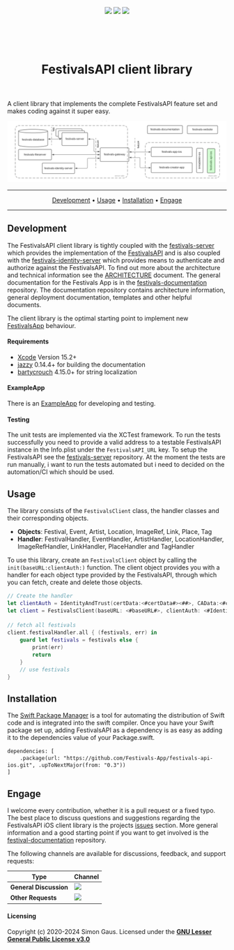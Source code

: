 <p align="center">
    <a href="https://github.com/festivals-app/festivals-api-ios/commits/" title="Last Commit"><img src="https://img.shields.io/github/last-commit/festivals-app/festivals-api-ios?style=flat"></a>
    <a href="https://github.com/festivals-app/festivals-api-ios/issues" title="Open Issues"><img src="https://img.shields.io/github/issues/festivals-app/festivals-api-ios?style=flat"></a>
    <a href="./LICENSE" title="License"><img src="https://img.shields.io/github/license/festivals-app/festivals-api-ios.svg"></a>
</p>

<h1 align="center">
    <br/><br/>
    FestivalsAPI client library
    <br/><br/>
</h1>

A client library that implements the complete FestivalsAPI feature set and makes coding against it super easy.

![Figure 1: Architecture Overview Highlighted](https://github.com/Festivals-App/festivals-documentation/blob/main/images/architecture/overview_api_ios.png "Figure 1: Architecture Overview Highlighted")

<hr/>
<p align="center">
  <a href="#development">Development</a> •
  <a href="#usage">Usage</a> •
  <a href="#installation">Installation</a> •
  <a href="#engage">Engage</a>
</p>
<hr/>

## Development
The FestivalsAPI client library is tightly coupled with the [festivals-server](https://github.com/Festivals-App/festivals-server) which provides the implementation of the [FestivalsAPI](https://github.com/Festivals-App/festivals-server/blob/main/DOCUMENTATION.md) and is also coupled with the [festivals-identity-server](https://github.com/Festivals-App/festivals-identity-server) which provides means to authenticate and authorize against the FestivalsAPI. To find out more about the architecture and technical information see the [ARCHITECTURE](./ARCHITECTURE.md) document. The general documentation for the Festivals App is in the [festivals-documentation](https://github.com/festivals-app/festivals-documentation) repository. The documentation repository contains architecture information, general deployment documentation, templates and other helpful documents.

The client library is the optimal starting point to implement new [FestivalsApp](https://github.com/Festivals-App/festivals-app-ios) behaviour.

#### Requirements
-  [Xcode](https://apps.apple.com/de/app/xcode/id497799835) Version 15.2+
-  [jazzy](https://github.com/realm/jazzy) 0.14.4+ for building the documentation
-  [bartycrouch](https://github.com/Flinesoft/BartyCrouch) 4.15.0+ for string localization
   
#### ExampleApp
There is an [ExampleApp](https://github.com/Festivals-App/festivals-api-ios/tree/master/ExampleApp) for developing and testing.
    
#### Testing
The unit tests are implemented via the XCTest framework. To run the tests successfully you need to provide a valid address to a testable FestivalsAPI instance in the Info.plist under the `FestivalsAPI_URL` key. To setup the FestivalsAPI see the [festivals-server](https://github.com/Festivals-App/festivals-server) repository. At the moment the tests are run manually, i want to run the tests automated but i need to decided on the automation/CI which should be used.

## Usage
The library consists of the `FestivalsClient` class, the handler classes and their corresponding objects.

- **Objects**: Festival, Event, Artist, Location, ImageRef, Link, Place, Tag
- **Handler**: FestivalHandler, EventHandler, ArtistHandler, LocationHandler, ImageRefHandler, LinkHandler, PlaceHandler and TagHandler

To use this library, create an `FestivalsClient` object by calling the `init(baseURL:clientAuth:)` function. The client object provides you with a handler for each object type provided by the FestivalsAPI, through which you can fetch, create and delete those objects.

```swift
// Create the handler
let clientAuth = IdentityAndTrust(certData:<#certData#><##>, CAData:<#caData#>, certPassword: <#Password#>, apiKey:<#apiKey#>)
let client = FestivalsClient(baseURL: <#baseURL#>, clientAuth: <#IdentityAndTrust#>)

// fetch all festivals
client.festivalHandler.all { (festivals, err) in
    guard let festivals = festivals else {
        print(err)
        return
    }
    // use festivals
}
```

## Installation
The [Swift Package Manager](https://swift.org/package-manager/) is a tool for automating the distribution of Swift code and is integrated into the swift compiler.
Once you have your Swift package set up, adding FestivalsAPI as a dependency is as easy as adding it to the dependencies value of your Package.swift.

```ogdl
dependencies: [
    .package(url: "https://github.com/Festivals-App/festivals-api-ios.git", .upToNextMajor(from: "0.3"))
]
```

## Engage
I welcome every contribution, whether it is a pull request or a fixed typo. The best place to discuss questions and suggestions regarding the FestivalsAPI iOS client library is the projects [issues](https://github.com/Festivals-App/festivals-api-ios/issues) section. More general information and a good starting point if you want to get involved is the [festival-documentation](https://github.com/Festivals-App/festivals-documentation) repository.

The following channels are available for discussions, feedback, and support requests:

| Type                     | Channel                                                |
| ------------------------ | ------------------------------------------------------ |
| **General Discussion**   | <a href="https://github.com/festivals-app/festivals-documentation/issues/new/choose" title="General Discussion"><img src="https://img.shields.io/github/issues/festivals-app/festivals-documentation/question.svg?style=flat-square"></a> </a>   |
| **Other Requests**    | <a href="mailto:simon.cay.gaus@gmail.com" title="Email me"><img src="https://img.shields.io/badge/email-Simon-green?logo=mail.ru&style=flat-square&logoColor=white"></a>   |

#### Licensing
Copyright (c) 2020-2024 Simon Gaus. Licensed under the [**GNU Lesser General Public License v3.0**](./LICENSE)
